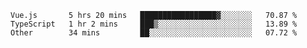 <!--START_SECTION:waka-->

```text
Vue.js       5 hrs 20 mins   █████████████████▓░░░░░░░   70.87 %
TypeScript   1 hr 2 mins     ███▒░░░░░░░░░░░░░░░░░░░░░   13.89 %
Other        34 mins         ██░░░░░░░░░░░░░░░░░░░░░░░   07.72 %
```

<!--END_SECTION:waka-->

